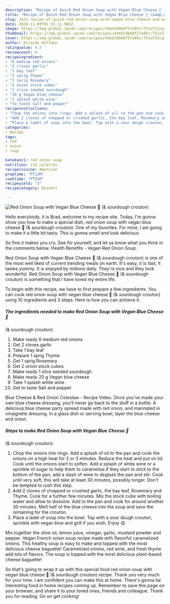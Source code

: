 ```yaml
---
description: "Recipe of Quick Red Onion Soup with Vegan Blue Cheese 🌱 (&amp;amp; sourdough crouton)"
title: "Recipe of Quick Red Onion Soup with Vegan Blue Cheese 🌱 (&amp;amp; sourdough crouton)"
slug: 3423-recipe-of-quick-red-onion-soup-with-vegan-blue-cheese-and-amp-sourdough-crouton
date: 2020-11-09T01:31:11.902Z
image: https://img-global.cpcdn.com/recipes/43ed2db68f57a95c/751x532cq70/red-onion-soup-with-vegan-blue-cheese-🌱-sourdough-crouton-recipe-main-photo.jpg
thumbnail: https://img-global.cpcdn.com/recipes/43ed2db68f57a95c/751x532cq70/red-onion-soup-with-vegan-blue-cheese-🌱-sourdough-crouton-recipe-main-photo.jpg
cover: https://img-global.cpcdn.com/recipes/43ed2db68f57a95c/751x532cq70/red-onion-soup-with-vegan-blue-cheese-🌱-sourdough-crouton-recipe-main-photo.jpg
author: Ricardo Hoffman
ratingvalue: 4.5
reviewcount: 6
recipeingredient:
- "6 medium red onions"
- "2 cloves garlic"
- "1 bay leaf"
- "1 sprig Thyme"
- "1 sprig Rosemary"
- "2 onion stock cubes"
- "1 slice seeded sourdough"
- "20 g Vegan blue cheese"
- "1 splash white wine"
- "to taste Salt and pepper"
recipeinstructions:
- "Chop the onions into rings. Add a splash of oil to the pan and cook the onions on a high heat for 2 or 3 minutes. Reduce the heat and put on lid. Cook until the onions start to soften. Add a splash of white wine or a sprinkle of sugar to help them to caramelise.if they start to stick to the bottom of the pan, add a slash of wine to deglaze the pan and stir. Cook until very soft, this will take at least 30 minutes, possibly longer. Don’t be tempted to rush this step."
- "Add 2 cloves of chopped or crushed garlic, the bay leaf, Rosemary and Thyme. Cook for a further few minutes. Mix the stock cube with boiling water and allow to dissolve. Add to the pan and cook for around another 30 minutes. Melt half of the blue cheese into the soup and save the remaining for the crouton."
- "Place a ladel of soup into the bowl. Top with a sour dough crouton, sprinkle with vegan blue and grill if you wish. Enjoy 😋"
categories:
- Recipe
tags:
- red
- onion
- soup

katakunci: red onion soup 
nutrition: 133 calories
recipecuisine: American
preptime: "PT12M"
cooktime: "PT55M"
recipeyield: "3"
recipecategory: Dessert

---
```



![Red Onion Soup with Vegan Blue Cheese 🌱
(&amp; sourdough crouton)](https://img-global.cpcdn.com/recipes/43ed2db68f57a95c/751x532cq70/red-onion-soup-with-vegan-blue-cheese-🌱-sourdough-crouton-recipe-main-photo.jpg)

Hello everybody, it is Brad, welcome to my recipe site. Today, I'm gonna show you how to make a special dish, red onion soup with vegan blue cheese 🌱
(&amp; sourdough crouton). One of my favorites. For mine, I am going to make it a little bit tasty. This is gonna smell and look delicious.

So fine it makes you cry. See for yourself, and let us know what you think in the comments below. Health Benefits - Vegan Red Onion Soup.

Red Onion Soup with Vegan Blue Cheese 🌱
(&amp; sourdough crouton) is one of the most well liked of current trending meals on earth. It's easy, it is fast, it tastes yummy. It is enjoyed by millions daily. They're nice and they look wonderful. Red Onion Soup with Vegan Blue Cheese 🌱
(&amp; sourdough crouton) is something that I have loved my entire life.


To begin with this recipe, we have to first prepare a few ingredients. You can cook red onion soup with vegan blue cheese 🌱
(&amp; sourdough crouton) using 10 ingredients and 3 steps. Here is how you can achieve it.

<!--inarticleads1-->

##### The ingredients needed to make Red Onion Soup with Vegan Blue Cheese 🌱
(&amp; sourdough crouton):

1. Make ready 6 medium red onions
1. Get 2 cloves garlic
1. Take 1 bay leaf
1. Prepare 1 sprig Thyme
1. Get 1 sprig Rosemary
1. Get 2 onion stock cubes
1. Make ready 1 slice seeded sourdough
1. Make ready 20 g Vegan blue cheese
1. Take 1 splash white wine
1. Get to taste Salt and pepper


Blue Cheese &amp; Red Onion Coleslaw - Recipe Video. Once you&#39;ve made your own blue cheese dressing, you&#39;ll never go back to the stuff in a bottle. A delicious blue cheese party spread made with red onion, and marinated in vinaigrette dressing. In a glass dish or serving bowl, layer the blue cheese and onion. 

<!--inarticleads2-->

##### Steps to make Red Onion Soup with Vegan Blue Cheese 🌱
(&amp; sourdough crouton):

1. Chop the onions into rings. Add a splash of oil to the pan and cook the onions on a high heat for 2 or 3 minutes. Reduce the heat and put on lid. Cook until the onions start to soften. Add a splash of white wine or a sprinkle of sugar to help them to caramelise.if they start to stick to the bottom of the pan, add a slash of wine to deglaze the pan and stir. Cook until very soft, this will take at least 30 minutes, possibly longer. Don’t be tempted to rush this step.
1. Add 2 cloves of chopped or crushed garlic, the bay leaf, Rosemary and Thyme. Cook for a further few minutes. Mix the stock cube with boiling water and allow to dissolve. Add to the pan and cook for around another 30 minutes. Melt half of the blue cheese into the soup and save the remaining for the crouton.
1. Place a ladel of soup into the bowl. Top with a sour dough crouton, sprinkle with vegan blue and grill if you wish. Enjoy 😋


Mix together the olive oil, lemon juice, vinegar, garlic, mustard powder and pepper. Vegan French onion soup recipe made with flavorful caramelized onions. This healthy soup is easy to make and topped with the most delicious cheese baguette! Caramelized onions, red wine, and fresh thyme add lots of flavors. The soup is topped with the most delicious plant-based cheese baguette! 

So that's going to wrap it up with this special food red onion soup with vegan blue cheese 🌱
(&amp; sourdough crouton) recipe. Thank you very much for your time. I am confident you can make this at home. There's gonna be interesting food in home recipes coming up. Remember to save this page on your browser, and share it to your loved ones, friends and colleague. Thank you for reading. Go on get cooking!
